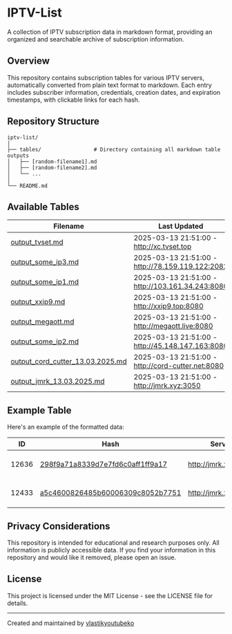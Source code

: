 # IPTV-List

A collection of IPTV subscription data in markdown format, providing an organized and searchable archive of subscription information.

## Overview

This repository contains subscription tables for various IPTV servers, automatically converted from plain text format to markdown. Each entry includes subscriber information, credentials, creation dates, and expiration timestamps, with clickable links for each hash.

## Repository Structure

```
iptv-list/
│
├── tables/                 # Directory containing all markdown table outputs
│   ├── [random-filename1].md
│   ├── [random-filename2].md
│   └── ...
│
└── README.md
```

## Available Tables

<!-- TABLE_LIST_START -->
| Filename | Last Updated |
|---|---|
| [output_tvset.md](./tables/output_tvset.md) | 2025-03-13 21:51:00 - http://xc.tvset.top |
| [output_some_ip3.md](./tables/output_some_ip3.md) | 2025-03-13 21:51:00 - http://78.159.119.122:2082 |
| [output_some_ip1.md](./tables/output_some_ip1.md) | 2025-03-13 21:51:00 - http://103.161.34.243:8080 |
| [output_xxip9.md](./tables/output_xxip9.md) | 2025-03-13 21:51:00 - http://xxip9.top:8080 |
| [output_megaott.md](./tables/output_megaott.md) | 2025-03-13 21:51:00 - http://megaott.live:8080 |
| [output_some_ip2.md](./tables/output_some_ip2.md) | 2025-03-13 21:51:00 - http://45.148.147.163:8080 |
| [output_cord_cutter_13.03.2025.md](./tables/output_cord_cutter_13.03.2025.md) | 2025-03-13 21:51:00 - http://cord-cutter.net:8080 |
| [output_jmrk_13.03.2025.md](./tables/output_jmrk_13.03.2025.md) | 2025-03-13 21:51:00 - http://jmrk.xyz:3050 |

<!-- TABLE_LIST_END -->

## Example Table

Here's an example of the formatted data:

| ID | Hash | Server | Username | Created | Expires |
|---|---|---|---|---|---|
| 12636 | [298f9a71a8339d7e7fd6c0aff1ff9a17](https://bio.odjezdy.online/iptv/?data=298f9a71a8339d7e7fd6c0aff1ff9a17) | http://jmrk.xyz:3050 | stefanodixon@hotmail.com | 2025-03-12 10:53:00 | 1751869013 |
| 12433 | [a5c4600826485b60006309c8052b7751](https://bio.odjezdy.online/iptv/?data=a5c4600826485b60006309c8052b7751) | http://jmrk.xyz:3050 | bokobrown1972@gmail.com | 2025-03-02 23:25:41 | 1744242142 |

## Privacy Considerations

This repository is intended for educational and research purposes only. All information is publicly accessible data. If you find your information in this repository and would like it removed, please open an issue.

## License

This project is licensed under the MIT License - see the LICENSE file for details.

---

Created and maintained by [vlastikyoutubeko](https://github.com/vlastikyoutubeko)
